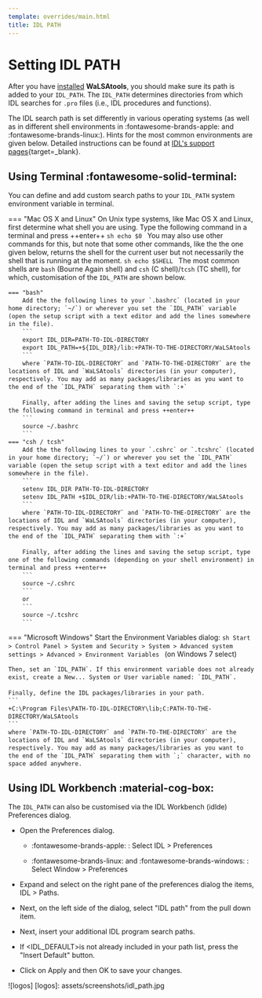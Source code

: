 ```yaml
---
template: overrides/main.html
title: IDL PATH
---
```


# Setting IDL PATH

After you have [installed][1] **WaLSAtools**, you should make sure its path is added to your `IDL_PATH`. The `IDL_PATH` determines directories from which IDL searches for `.pro` files (i.e., IDL procedures and functions). 

The IDL search path is set differently in various operating systems (as well as in different shell environments in :fontawesome-brands-apple: and :fontawesome-brands-linux:). Hints for the most common environments are given below. Detailed instructions can be found at [IDL's support pages][2]{target=_blank}. 

## Using Terminal  :fontawesome-solid-terminal:

You can define and add custom search paths to your `IDL_PATH` system environment variable in terminal.

=== "Mac OS X and Linux"
    On Unix type systems, like Mac OS X and Linux, first determine what shell you are using. Type the following command in a terminal and press ++enter++ 
	```sh
	echo $0
	```
	You may also use other commands for this, but note that some other commands, like the the one given below, returns the shell for the current user but not necessarily the shell that is running at the moment.
	```sh
	echo $SHELL
	```
	The most common shells are `bash` (Bourne Again shell) and `csh` (C shell)/`tcsh` (TC shell), for which, customisation of the `IDL_PATH` are shown below.
	
    === "bash"
	    Add the the following lines to your `.bashrc` (located in your home directory; `~/`) or wherever you set the `IDL_PATH` variable (open the setup script with a text editor and add the lines somewhere in the file).
        ```
		export IDL_DIR=PATH-TO-IDL-DIRECTORY
		export IDL_PATH=+${IDL_DIR}/lib:+PATH-TO-THE-DIRECTORY/WaLSAtools
        ```
		where `PATH-TO-IDL-DIRECTORY` and `PATH-TO-THE-DIRECTORY` are the locations of IDL and `WaLSAtools` directories (in your computer), respectively. You may add as many packages/libraries as you want to the end of the `IDL_PATH` separating them with `:+`
		
		Finally, after adding the lines and saving the setup script, type the following command in terminal and press ++enter++
        ```
		source ~/.bashrc
        ```
    === "csh / tcsh"
	    Add the the following lines to your `.cshrc` or `.tcshrc` (located in your home directory; `~/`) or wherever you set the `IDL_PATH` variable (open the setup script with a text editor and add the lines somewhere in the file).
        ```
		setenv IDL_DIR PATH-TO-IDL-DIRECTORY
        setenv IDL_PATH +$IDL_DIR/lib:+PATH-TO-THE-DIRECTORY/WaLSAtools
        ```
		where `PATH-TO-IDL-DIRECTORY` and `PATH-TO-THE-DIRECTORY` are the locations of IDL and `WaLSAtools` directories (in your computer), respectively. You may add as many packages/libraries as you want to the end of the `IDL_PATH` separating them with `:+`
		
		Finally, after adding the lines and saving the setup script, type one of the following commands (depending on your shell environment) in terminal and press ++enter++
        ```
		source ~/.cshrc
        ```
		or 
        ```
		source ~/.tcshrc
        ```

=== "Microsoft Windows"
	Start the Environment Variables dialog:
    ```sh
	Start > Control Panel > System and Security > System > Advanced system settings > Advanced > Environment Variables
	```
    (on Windows 7 select)
	
	Then, set an `IDL_PATH`. If this environment variable does not already exist, create a New... System or User variable named: `IDL_PATH`.

	Finally, define the IDL packages/libraries in your path. 
    ```
    +C:\Program Files\PATH-TO-IDL-DIRECTORY\lib;C:PATH-TO-THE-DIRECTORY/WaLSAtools
    ```
	where `PATH-TO-IDL-DIRECTORY` and `PATH-TO-THE-DIRECTORY` are the locations of IDL and `WaLSAtools` directories (in your computer), respectively. You may add as many packages/libraries as you want to the end of the `IDL_PATH` separating them with `;` character, with no space added anywhere.

## Using IDL Workbench :material-cog-box:

The `IDL_PATH` can also be customised via the IDL Workbench (idlde) Preferences dialog.

- Open the Preferences dialog. 

     * :fontawesome-brands-apple: : Select IDL > Preferences

     * :fontawesome-brands-linux: and :fontawesome-brands-windows: : Select Window > Preferences

- Expand and select on the right pane of the preferences dialog the items, IDL > Paths. 

- Next, on the left side of the dialog, select "IDL path" from the pull down item.

- Next, insert your additional IDL program search paths. 

- If <IDL_DEFAULT>is not already included in your path list, press the "Insert Default" button.  

- Click on Apply and then OK to save your changes.

![logos]
  [logos]: assets/screenshots/idl_path.jpg


  [1]: installation.md
  [2]: https://www.l3harrisgeospatial.com/Support/Self-Help-Tools/Help-Articles/Help-Articles-Detail/ArtMID/10220/ArticleID/16156/Quick-tips-for-customizing-your-IDL-program-search-path
  